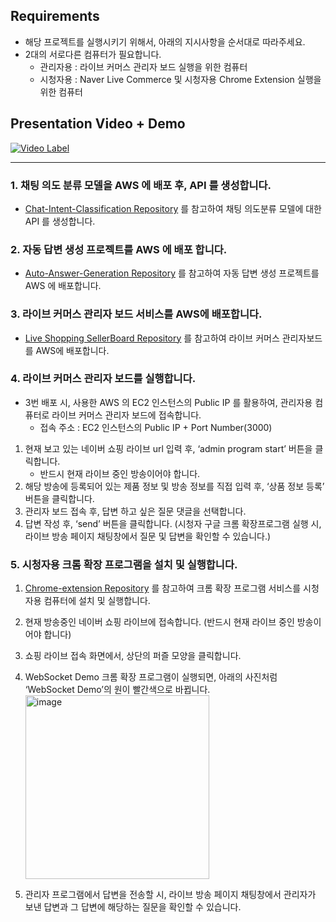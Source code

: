 ## Requirements

- 해당 프로젝트를 실행시키기 위해서, 아래의 지시사항을 순서대로 따라주세요.
- 2대의 서로다른 컴퓨터가 필요합니다.
    - 관리자용 : 라이브 커머스 관리자 보드 실행을 위한 컴퓨터
    - 시청자용 : Naver Live Commerce 및 시청자용 Chrome Extension 실행을 위한 컴퓨터
 
## Presentation Video + Demo
[![Video Label](https://github.com/Live-commerce-UX-enhancement/.github/assets/64399505/92d46cf5-b138-4111-bde6-ca146d9446b2)]([https://youtu.be/59USvjy2toI](https://www.youtube.com/watch?v=AcHoE-BJosg))

---

### 1. 채팅 의도 분류 모델을 AWS 에 배포 후, API 를 생성합니다.

- [Chat-Intent-Classification Repository](https://github.com/Live-commerce-UX-enhancement/Chat-Intent-Classification) 를 참고하여 채팅 의도분류 모델에 대한 API 를 생성합니다.

### 2. 자동 답변 생성 프로젝트를 AWS 에 배포 합니다.

- [Auto-Answer-Generation Repository](https://github.com/Live-commerce-UX-enhancement/Auto-Answer-Generation) 를 참고하여 자동 답변 생성 프로젝트를 AWS 에 배포합니다.

### 3. 라이브 커머스 관리자 보드 서비스를 AWS에 배포합니다.

- [Live Shopping SellerBoard Repository](https://github.com/Live-commerce-UX-enhancement/Live-Shopping-Seller-Board) 를 참고하여 라이브 커머스 관리자보드를 AWS에 배포합니다.

### 4. 라이브 커머스 관리자 보드를 실행합니다.
- 3번 배포 시, 사용한 AWS 의 EC2 인스턴스의 Public IP 를 활용하여, 관리자용 컴퓨터로 라이브 커머스 관리자 보드에 접속합니다.
    - 접속 주소 : EC2 인스턴스의 Public IP + Port Number(3000)
1. 현재 보고 있는 네이버 쇼핑 라이브 url 입력 후, ‘admin program start’ 버튼을 클릭합니다.
    - 반드시 현재 라이브 중인 방송이어야 합니다.
2. 해당 방송에 등록되어 있는 제품 정보 및 방송 정보를 직접 입력 후, ‘상품 정보 등록’ 버튼을 클릭합니다.
3. 관리자 보드 접속 후, 답변 하고 싶은 질문 댓글을 선택합니다.
4. 답변 작성 후, ‘send’ 버튼을 클릭합니다. (시청자 구글 크롬 확장프로그램 실행 시, 라이브 방송 페이지 채팅창에서 질문 및 답변을 확인할 수 있습니다.)

### 5. 시청자용 크롬 확장 프로그램을 설치 및 실행합니다.

1. [Chrome-extension Repository](https://github.com/Live-commerce-UX-enhancement/Chrome-Extension) 를 참고하여 크롬 확장 프로그램 서비스를 시청자용 컴퓨터에 설치 및 실행합니다.
2. 현재 방송중인 네이버 쇼핑 라이브에 접속합니다. (반드시 현재 라이브 중인 방송이어야 합니다)
3. 쇼핑 라이브 접속 화면에서, 상단의 퍼즐 모양을 클릭합니다.
4. WebSocket Demo 크롬 확장 프로그램이 실행되면, 아래의 사진처럼 ‘WebSocket Demo’의 원이 빨간색으로 바뀝니다.
    <img width="294" alt="image" src="https://github.com/Live-commerce-UX-enhancement/.github/assets/64399505/5bfd99d9-993b-4583-911f-2e5b9b8b6e23">

    
5. 관리자 프로그램에서 답변을 전송할 시, 라이브 방송 페이지 채팅창에서 관리자가 보낸 답변과 그 답변에 해당하는 질문을 확인할 수 있습니다.
